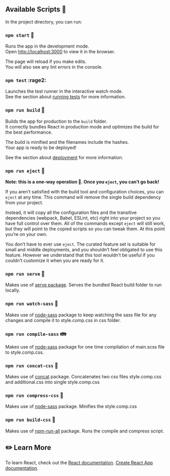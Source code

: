 ## Available Scripts :page_facing_up:

In the project directory, you can run:

### `npm start` :running:

Runs the app in the development mode.<br />
Open [http://localhost:3000](http://localhost:3000) to view it in the browser.

The page will reload if you make edits.<br />
You will also see any lint errors in the console.

### `npm test` :rage2:

Launches the test runner in the interactive watch mode.<br />
See the section about [running tests](https://facebook.github.io/create-react-app/docs/running-tests) for more information.

### `npm run build` :love_hotel:

Builds the app for production to the `build` folder.<br />
It correctly bundles React in production mode and optimizes the build for the best performance.

The build is minified and the filenames include the hashes.<br />
Your app is ready to be deployed!

See the section about [deployment](https://facebook.github.io/create-react-app/docs/deployment) for more information.

### `npm run eject` :rocket:

**Note: this is a one-way operation :no_entry_sign:. Once you `eject`, you can’t go back!**

If you aren’t satisfied with the build tool and configuration choices, you can `eject` at any time. This command will remove the single build dependency from your project.

Instead, it will copy all the configuration files and the transitive dependencies (webpack, Babel, ESLint, etc) right into your project so you have full control over them. All of the commands except `eject` will still work, but they will point to the copied scripts so you can tweak them. At this point you’re on your own.

You don’t have to ever use `eject`. The curated feature set is suitable for small and middle deployments, and you shouldn’t feel obligated to use this feature. However we understand that this tool wouldn’t be useful if you couldn’t customize it when you are ready for it.

### `npm run serve` :curry:

Makes use of [serve package](https://www.npmjs.com/package/serve). Serves the bundled React build folder to run locally.

### `npm run watch-sass` :eyes:

Makes use of [node-sass](https://www.npmjs.com/package/node-sass) package to keep watching the sass file for any changes and compile it to style.comp.css in css folder.

### `npm run compile-sass` :family:

Makes use of [node-sass](https://www.npmjs.com/package/node-sass) package for one time compilation of main.scss file to style.comp.css.

### `npm run concat-css` :two_men_holding_hands:

Makes use of [concat](https://www.npmjs.com/package/concat) package. Concatenates two css files style.comp.css and additional.css into single style.comp.css

### `npm run compress-css` :baby:

Makes use of [node-sass](https://www.npmjs.com/package/node-sass) package. Minifies the style.comp.css

### `npm run build-css` :hammer:

Makes use of [npm-run-all](https://www.npmjs.com/package/npm-run-all) package. Runs the compile and compress script.

## :pencil2: Learn More

To learn React, check out the [React documentation](https://reactjs.org/).
[Create React App documentation](https://facebook.github.io/create-react-app/docs/getting-started).
